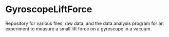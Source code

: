 # GyroscopeLiftForce
Repository for various files, raw data, and the data analysis program for an experiment to measure a small lift force on a gyroscope in a vacuum.
